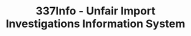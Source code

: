 ---
bigquery: https://console.cloud.google.com/bigquery?p=patents-public-data&d=usitc_investigations&page=dataset&project=sheets-management-319211
citation: US International Trade Commission 337Info Unfair Import Investigations Information
  System
contributors: US International Trade Comission
cost: None
description: US International Trade Commission 337Info Unfair Import Investigations
  Information System contains data on investigations done under Section 337. Section
  337 declares the infringement of certain statutory intellectual property rights
  and other forms of unfair competition in import trade to be unlawful practices.
  Most Section 337 investigations involve allegations of patent or registered trademark
  infringement.
documentation: FAQ and tutorial available on the site
last_edit: 04/08/2022, 08:46:48
location: https://pubapps2.usitc.gov/337external/
maintained_by: US International Trade Comission
schema_fields:
- finalDetNoViolation
- investigationTermDate
- gcAttorney
- finalIdOnViolationIssue
- respondent
- patentNumbers
- teoIdIssueDate
- teoProceedingInvolved
- lastUpdated
- targetDate
- teoReliefGranted
- actualStartDateEvidHear
- ouiiAttorney
- startDateMarkmanHearing
- patentNumber
- scheduledEndDateEvidHear
- trademarkNumbers
- htsNumbers
- investigationNo
- teoIdDueDate
- id
- invUnfairAct
- endDateMarkmanHearing
- title
- dateCreated
- internalRemand
- currentStatus
- dateComplaintFiled
- finalDetViolation
- publication_number
- scheduledStartDateEvidHear
- docketNo
- dateOfPublicationFrNotice
- currentActiveALJ
- investigationType
- copyrightNumbers
- markmanHearing
- ouiiParticipation
- cafcAppeals
- aljAssigned
- complainant
- issueDateOtherNonFinal
- actualEndDateEvidHear
- finalIdOnViolationDue
shortname: unfair_import_investigations
tags:
- import
- legal
- trade
timeframe: 2008-2021 (prior to 2008 downloadable as a JSON file)
title: 337Info - Unfair Import Investigations Information System
uuid: 2721f5ec-e599-4890-9265-9706719fc71e
---